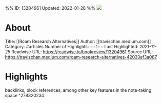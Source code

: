 %%
ID: 13204961
Updated: 2022-01-28
%%
![](https://readwise-assets.s3.amazonaws.com/static/images/article0.00998d930354.png)

# About
Title: [[Roam Research Alternatives]]
Author: [[travischan.medium.com]]
Category: #articles
Number of Highlights: ==1==
Last Highlighted: *2021-11-25*
Readwise URL: https://readwise.io/bookreview/13204961
Source URL: https://travischan.medium.com/roam-research-alternatives-42030ef3a087


# Highlights 
backlinks, block references, among other key features in the note-taking space  ^278320234

